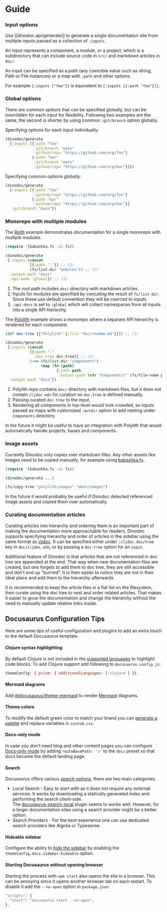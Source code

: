# Guide

### Input options

Use [[dinodoc.api/generate]] to generate a single documentation site from multiple inputs passed as a collection of `:inputs`.

An input represents a component, a module, or a project, which is a subdirectory that can include source code in `src/` and markdown articles in `doc/`.

An input can be specified as a *path* (any coercible value such as string, Path or File instances) or a *map* with `:path` and other options.

For example `{:inputs ["foo"]}` is equivalent to `{:inputs [{:path "foo"}]}`.

### Global options

There are *common options* that can be specified globally, but can be overridden for each input for flexibility.
Following two examples are the same, the second is shorter by using common `:git/branch` option globally.

Specifying options for each input individually:

```clojure
(dinodoc/generate
  {:inputs [{:path "foo"
             :git/branch "main"
             :github/repo "https://github.com/org/foo"}
            {:path "bar"
             :git/branch "main"
             :github/repo "https://github.com/org/bar"}]})
```

Specifying common options globally:

```clojure
(dinodoc/generate
  {:inputs [{:path "foo"
             :github/repo "https://github.com/org/foo"}
            {:path "bar"
             :github/repo "https://github.com/org/bar"}]
   :git/branch "main"})
```

### Monorepo with multiple modules 

The [Reitit](https://github.com/dundalek/dinodoc/blob/main/examples/reitit/doc.clj) example demonstrates documentation for a single monorepo with multiple modules.

```clojure
(require '[babashka.fs :as fs])

(dinodoc/generate
 {:inputs (concat
           [{:path "."}] ;; (1)
           (fs/list-dir "modules")) ;; (2)
  :output-path "docs"
  :api-mode :global}) ;; (3)
```

1. The root path includes `doc/` directory with markdown articles.
2. Inputs for modules are specified by concating the result of `fs/list-dir`. Since these use default convention they will be coerced to inputs.
3. `:api-docs` is set to `:global` which will collect namespaces from all inputs into a single API hierarchy.

The [Polylith](https://github.com/dundalek/dinodoc/blob/main/examples/polylith/doc.clj) example shows a monorepo where a separate API hierarchy is rendered for each component.

```clojure
(def doc-tree [["Polylith" {:file "doc/readme.md"}]]) ;; (1)

(dinodoc/generate
 {:inputs (concat
           [{:path "."
             :doc-tree doc-tree}] ;; (2)
           (->> (fs/list-dir "components")
                (map (fn [path]
                       {:path path
                        :output-path (str "Components/" (fs/file-name path))})))) ;; (3)
  :output-path "docs"})
```

1. Polylith repo contains `doc/` directory with markdown files, but it does not contain `cljdoc.edn` for curation so `doc-tree` is defined manually.
2. Passing curated `doc-tree` to the input.
3. Rendering all components in top-level would look crowded, so inputs passed as maps with customized `:outdir` option to add nesting under `Components` directory.

In the future it might be useful to have an integration with Polylith that would automatically handle projects, bases and components.

### Image assets

Currently Dinodoc only copies over markdown files. Any other assets like images need to be copied manually, for example using [babashka.fs](https://github.com/babashka/fs).

```clojure
(require '[babashka.fs :as fs])

(dinodoc/generate ...)

(fs/copy-tree "polylith/images" "docs/images")
```

In the future it would probably be useful if Dinodoc detected referenced image assets and copied them over automatically.

### Curating documentation articles

Curating articles into hierarchy and ordering them is an important part of making the documentation more approachable for readers.
Dinodoc supports specifying hierarchy and order of articles in the sidebar using the same format as [cljdoc](https://github.com/cljdoc/cljdoc/blob/master/doc/userguide/for-library-authors.adoc#configuring-articles).
It can be specified either under `:cljdoc.doc/tree` key in `doc/cljdoc.edn`, or by passing a `doc-tree` option for an `input`.

Additional feature of Dinodoc is that articles that are not referenced in doc tree are appended at the end.
That way when new documentation files are created, but one forgets to add them to doc tree, they are still accessible and don't end up "burried".
It is then easier to notice they are not in their ideal place and add them to the hierarchy afterwards.

It is recommended to keep the article files in a flat list on the filesystem, then curate using the doc tree to nest and order related articles.
That makes it easier to grow the documentation and change the hierarchy without the need to manually update relative links inside.

## Docusaurus Configuration Tips

Here are some tips of useful configuration and plugins to add an extra touch to the default Docusaurus template.

#### Clojure syntax highlighting  

By default Clojure is not included in the [supported languages](https://docusaurus.io/docs/markdown-features/code-blocks#supported-languages) to highlight code blocks.
To add Clojure support add following to `docusaurus.config.js`:  
```js
themeConfig: { prism: { additionalLanguages: ['clojure'] }},
```

#### Mermaid diagrams

Add [@docusaurus/theme-mermaid](https://docusaurus.io/docs/markdown-features/diagrams) to render [Mermaid](https://mermaid.js.org/) diagrams.

#### Theme colors

To modify the default green color to match your brand you can [generate a palette](https://docusaurus.io/docs/styling-layout#styling-your-site-with-infima) and replace variables in `custom.css`.

#### Docs-only mode

In case you don't need blog and other content pages you can configure [Docs-only mode](https://docusaurus.io/docs/docs-introduction#docs-only-mode) by adding `routeBasePath: '/'` to the `docs` preset so that docs become the default landing page.

#### Search

Docusaurus offers various [search options](https://docusaurus.io/docs/search), there are two main categories:

- Local Search - Easy to start with as it does not require any external services.
  It works by downloading a statically generated index and performing the search client-side.  
  The [docusaurus-search-local](https://github.com/easyops-cn/docusaurus-search-local) plugin seems to works well.
  However, for a larger documentation sites using a search provider might be a better option.
- Search Providers - For the best experience one can use dedicated search providers like Algolia or Typesense.

#### Hideable sidebar

Configure the ability to [hide the sidebar](https://docusaurus.io/docs/sidebar#hideable-sidebar) by enabling the `themeConfig.docs.sidebar.hideable` option.

#### Starting Docusaurus without opening browser

Starting the process with `npm start` also opens the site in a browser.
This can be annoying since it opens another browser tab on each restart.
To disable it add the `--no-open` option in `package.json`:

```js
"scripts": {
  "start": "docusaurus start --no-open",
},
```
